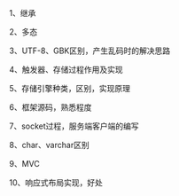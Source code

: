1、继承

2、多态

3、UTF-8、GBK区别，产生乱码时的解决思路

4、触发器、存储过程作用及实现

5、存储引擎种类，区别，实现原理

6、框架源码，熟悉程度

7、socket过程，服务端客户端的编写

8、char、varchar区别

9、MVC

10、响应式布局实现，好处
